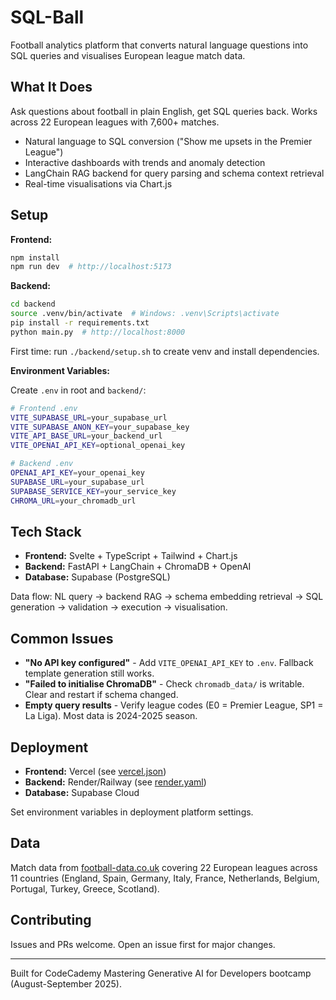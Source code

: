 # SQL-Ball

Football analytics platform that converts natural language questions into SQL queries and visualises European league match data.

## What It Does

Ask questions about football in plain English, get SQL queries back. Works across 22 European leagues with 7,600+ matches.

- Natural language to SQL conversion ("Show me upsets in the Premier League")
- Interactive dashboards with trends and anomaly detection
- LangChain RAG backend for query parsing and schema context retrieval
- Real-time visualisations via Chart.js

## Setup

**Frontend:**
```bash
npm install
npm run dev  # http://localhost:5173
```

**Backend:**
```bash
cd backend
source .venv/bin/activate  # Windows: .venv\Scripts\activate
pip install -r requirements.txt
python main.py  # http://localhost:8000
```

First time: run `./backend/setup.sh` to create venv and install dependencies.

**Environment Variables:**

Create `.env` in root and `backend/`:

```bash
# Frontend .env
VITE_SUPABASE_URL=your_supabase_url
VITE_SUPABASE_ANON_KEY=your_supabase_key
VITE_API_BASE_URL=your_backend_url
VITE_OPENAI_API_KEY=optional_openai_key

# Backend .env
OPENAI_API_KEY=your_openai_key
SUPABASE_URL=your_supabase_url
SUPABASE_SERVICE_KEY=your_service_key
CHROMA_URL=your_chromadb_url
```

## Tech Stack

- **Frontend:** Svelte + TypeScript + Tailwind + Chart.js
- **Backend:** FastAPI + LangChain + ChromaDB + OpenAI
- **Database:** Supabase (PostgreSQL)

Data flow: NL query → backend RAG → schema embedding retrieval → SQL generation → validation → execution → visualisation.

## Common Issues

- **"No API key configured"** - Add `VITE_OPENAI_API_KEY` to `.env`. Fallback template generation still works.
- **"Failed to initialise ChromaDB"** - Check `chromadb_data/` is writable. Clear and restart if schema changed.
- **Empty query results** - Verify league codes (E0 = Premier League, SP1 = La Liga). Most data is 2024-2025 season.

## Deployment

- **Frontend:** Vercel (see [vercel.json](vercel.json))
- **Backend:** Render/Railway (see [render.yaml](render.yaml))
- **Database:** Supabase Cloud

Set environment variables in deployment platform settings. 

## Data

Match data from [football-data.co.uk](https://www.football-data.co.uk/data.php) covering 22 European leagues across 11 countries (England, Spain, Germany, Italy, France, Netherlands, Belgium, Portugal, Turkey, Greece, Scotland).

## Contributing

Issues and PRs welcome. Open an issue first for major changes.

---

Built for CodeCademy Mastering Generative AI for Developers bootcamp (August-September 2025).
